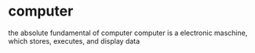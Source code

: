 # computer
the absolute fundamental of computer
computer is a electronic maschine, which stores, executes, and display data

